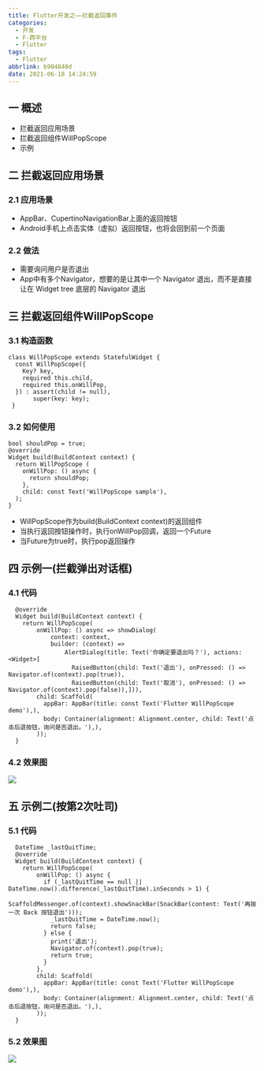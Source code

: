 ```yaml
---
title: Flutter开发之——拦截返回事件
categories:
  - 开发
  - F-跨平台
  - Flutter
tags:
  - Flutter
abbrlink: b904840d
date: 2021-06-18 14:24:59
---
```

## 一 概述

* 拦截返回应用场景
* 拦截返回组件WillPopScope
* 示例

<!--more-->

## 二 拦截返回应用场景

### 2.1 应用场景

* AppBar、CupertinoNavigationBar上面的返回按钮
* Android手机上点击实体（虚拟）返回按钮，也将会回到前一个页面

### 2.2 做法

* 需要询问用户是否退出
* App中有多个Navigator，想要的是让其中一个 Navigator 退出，而不是直接让在 Widget tree 底层的 Navigator 退出

## 三 拦截返回组件WillPopScope

### 3.1 构造函数

```
class WillPopScope extends StatefulWidget {
  const WillPopScope({
    Key? key,
    required this.child,
    required this.onWillPop,
  }) : assert(child != null),
       super(key: key);
 }      
```

### 3.2 如何使用

```
bool shouldPop = true;
@override
Widget build(BuildContext context) {
  return WillPopScope (
    onWillPop: () async {
      return shouldPop;
    },
    child: const Text('WillPopScope sample'),
  );
}
```

* WillPopScope作为build(BuildContext context)的返回组件
* 当执行返回按钮操作时，执行onWillPop回调，返回一个Future
* 当Future为true时，执行pop返回操作

## 四 示例一(拦截弹出对话框)

### 4.1 代码

```
  @override
  Widget build(BuildContext context) {
    return WillPopScope(
        onWillPop: () async => showDialog(
            context: context,
            builder: (context) =>
                AlertDialog(title: Text('你确定要退出吗？'), actions: <Widget>[
                  RaisedButton(child: Text('退出'), onPressed: () => Navigator.of(context).pop(true)),
                  RaisedButton(child: Text('取消'), onPressed: () => Navigator.of(context).pop(false)),])),
        child: Scaffold(
          appBar: AppBar(title: const Text('Flutter WillPopScope demo'),),
          body: Container(alignment: Alignment.center, child: Text('点击后退按钮，询问是否退出。'),),
        ));
  }
```

### 4.2 效果图
![][1]
## 五 示例二(按第2次吐司)

### 5.1 代码

```
  DateTime _lastQuitTime;
  @override
  Widget build(BuildContext context) {
    return WillPopScope(
        onWillPop: () async {
          if (_lastQuitTime == null || DateTime.now().difference(_lastQuitTime).inSeconds > 1) {
            ScaffoldMessenger.of(context).showSnackBar(SnackBar(content: Text('再按一次 Back 按钮退出')));
            _lastQuitTime = DateTime.now();
            return false;
          } else {
            print('退出');
            Navigator.of(context).pop(true);
            return true;
          }
        },
        child: Scaffold(
          appBar: AppBar(title: const Text('Flutter WillPopScope demo'),),
          body: Container(alignment: Alignment.center, child: Text('点击后退按钮，询问是否退出。'),),
        ));
  }
```

### 5.2 效果图
![][2]



[1]:https://cdn.staticaly.com/gh/PGzxc/CDN/master/blog-flutter/flutter-willPopScope-dialog.gif
[2]:https://cdn.staticaly.com/gh/PGzxc/CDN/master/blog-flutter/flutter-willPopScope-toast.gif

